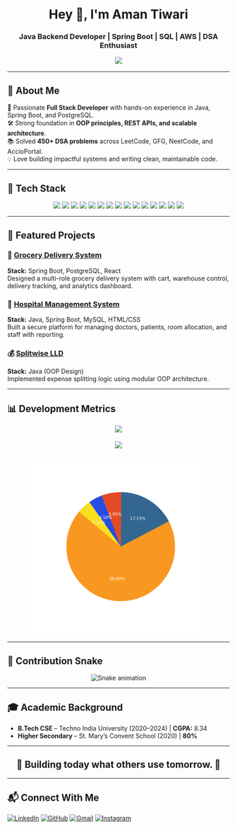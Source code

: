 <h1 align="center">Hey 👋, I'm Aman Tiwari</h1>
<h3 align="center">Java Backend Developer | Spring Boot | SQL | AWS | DSA Enthusiast</h3>

<p align="center">
  <img src="https://readme-typing-svg.demolab.com?font=Fira+Code&pause=1000&color=00C4FF&width=435&lines=Java+Full+Stack+Developer;Spring+Boot+%7C+PostgreSQL+%7C+React;450%2B+DSA+Problems+Solved;Open+Source+Contributor+%7C+Cricket+Lover" />
</p>

---

## 🧾 About Me
🚀 Passionate **Full Stack Developer** with hands-on experience in Java, Spring Boot, and PostgreSQL.  
🛠 Strong foundation in **OOP principles, REST APIs, and scalable architecture**.  
📚 Solved **450+ DSA problems** across LeetCode, GFG, NeetCode, and AccioPortal.  
💡 Love building impactful systems and writing clean, maintainable code.  

---

## 🧰 Tech Stack
<p align="center">
<img src="https://img.shields.io/badge/Java-007396?style=for-the-badge&logo=java&logoColor=white">
<img src="https://img.shields.io/badge/C++-00599C?style=for-the-badge&logo=c%2B%2B&logoColor=white">
<img src="https://img.shields.io/badge/Spring_Boot-6DB33F?style=for-the-badge&logo=springboot&logoColor=white">
<img src="https://img.shields.io/badge/Hibernate-59666C?style=for-the-badge&logo=hibernate&logoColor=white">
<img src="https://img.shields.io/badge/JPA-007396?style=for-the-badge&logo=java&logoColor=white">
<img src="https://img.shields.io/badge/PostgreSQL-316192?style=for-the-badge&logo=postgresql&logoColor=white">
<img src="https://img.shields.io/badge/MySQL-005C84?style=for-the-badge&logo=mysql&logoColor=white">
<img src="https://img.shields.io/badge/SQL-336791?style=for-the-badge&logo=postgresql&logoColor=white">
<img src="https://img.shields.io/badge/Git-F05032?style=for-the-badge&logo=git&logoColor=white">
<img src="https://img.shields.io/badge/GitHub-181717?style=for-the-badge&logo=github&logoColor=white">
<img src="https://img.shields.io/badge/Postman-FF6C37?style=for-the-badge&logo=postman&logoColor=white">
<img src="https://img.shields.io/badge/IntelliJ_IDEA-000000?style=for-the-badge&logo=intellijidea&logoColor=white">
<img src="https://img.shields.io/badge/VS_Code-007ACC?style=for-the-badge&logo=visualstudiocode&logoColor=white">
<img src="https://img.shields.io/badge/Spring_Initializr-6DB33F?style=for-the-badge&logo=spring&logoColor=white">
<img src="https://img.shields.io/badge/Linux-FCC624?style=for-the-badge&logo=linux&logoColor=black">
</p>

---

## 💼 Featured Projects

### 🛒 [Grocery Delivery System](https://github.com/Amantiwarie/shopping_delivery)
**Stack:** Spring Boot, PostgreSQL, React  
Designed a multi-role grocery delivery system with cart, warehouse control, delivery tracking, and analytics dashboard.

### 🏥 [Hospital Management System](https://github.com/Amantiwarie/Hospital-Management-System)
**Stack:** Java, Spring Boot, MySQL, HTML/CSS  
Built a secure platform for managing doctors, patients, room allocation, and staff with reporting.

### 💰 [Splitwise LLD](https://github.com/Amantiwarie/SplitwiseLLD)
**Stack:** Java (OOP Design)  
Implemented expense splitting logic using modular OOP architecture.

---

## 📊 Development Metrics

<p align="center">
  <!-- GitHub Streak -->
  <img src="https://streak-stats.demolab.com?user=Amantiwarie&theme=tokyonight&hide_border=true" width="500" />
  <br><br>

  <!-- Total Commits -->
  <img src="https://github-readme-stats.vercel.app/api?username=Amantiwarie&show_icons=true&count_private=true&theme=tokyonight&hide_border=true&hide=contribs" width="500"/>
  <br><br>

  <!-- Top Languages Pie Chart -->
  <img src="./top-langs-pie.png" width="400"/>
</p>

---

## 🐍 Contribution Snake
<p align="center">
  <img src="https://raw.githubusercontent.com/Amantiwarie/Amantiwarie/output/github-contribution-grid-snake.svg" alt="Snake animation" />
</p>

---

## 🎓 Academic Background
- **B.Tech CSE** – Techno India University (2020–2024) | **CGPA:** 8.34  
- **Higher Secondary** – St. Mary’s Convent School (2020) | **80%**

---

<h2 align="center">🚀 <strong>Building today what others use tomorrow.</strong> 🚀</h2>

---

## 📬 Connect With Me
[![LinkedIn](https://img.shields.io/badge/LinkedIn-blue?style=for-the-badge&logo=linkedin)](https://linkedin.com/in/amantiwarie)
[![GitHub](https://img.shields.io/badge/GitHub-black?style=for-the-badge&logo=github)](https://github.com/amantiwarie)
[![Gmail](https://img.shields.io/badge/Gmail-red?style=for-the-badge&logo=gmail)](mailto:attiwari261@gmail.com)
[![Instagram](https://img.shields.io/badge/Instagram-E4405F?style=for-the-badge&logo=instagram)](https://instagram.com/amantiwarie)
